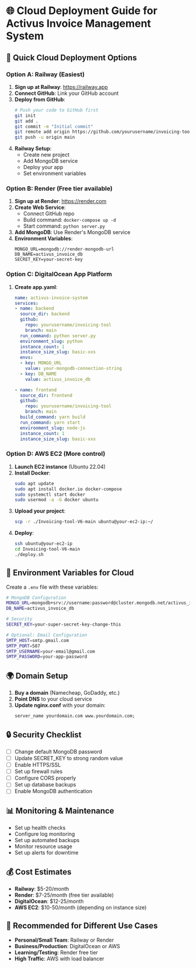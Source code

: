 # 🌐 Cloud Deployment Guide for Activus Invoice Management System

## 🚀 Quick Cloud Deployment Options

### **Option A: Railway (Easiest)**

1. **Sign up at Railway**: https://railway.app
2. **Connect GitHub**: Link your GitHub account
3. **Deploy from GitHub**:
   ```bash
   # Push your code to GitHub first
   git init
   git add .
   git commit -m "Initial commit"
   git remote add origin https://github.com/yourusername/invoicing-tool.git
   git push -u origin main
   ```
4. **Railway Setup**:
   - Create new project
   - Add MongoDB service
   - Deploy your app
   - Set environment variables

### **Option B: Render (Free tier available)**

1. **Sign up at Render**: https://render.com
2. **Create Web Service**:
   - Connect GitHub repo
   - Build command: `docker-compose up -d`
   - Start command: `python server.py`
3. **Add MongoDB**: Use Render's MongoDB service
4. **Environment Variables**:
   ```
   MONGO_URL=mongodb://render-mongodb-url
   DB_NAME=activus_invoice_db
   SECRET_KEY=your-secret-key
   ```

### **Option C: DigitalOcean App Platform**

1. **Create app.yaml**:
   ```yaml
   name: activus-invoice-system
   services:
   - name: backend
     source_dir: backend
     github:
       repo: yourusername/invoicing-tool
       branch: main
     run_command: python server.py
     environment_slug: python
     instance_count: 1
     instance_size_slug: basic-xxs
     envs:
     - key: MONGO_URL
       value: your-mongodb-connection-string
     - key: DB_NAME
       value: activus_invoice_db
   
   - name: frontend
     source_dir: frontend
     github:
       repo: yourusername/invoicing-tool
       branch: main
     build_command: yarn build
     run_command: yarn start
     environment_slug: node-js
     instance_count: 1
     instance_size_slug: basic-xxs
   ```

### **Option D: AWS EC2 (More control)**

1. **Launch EC2 instance** (Ubuntu 22.04)
2. **Install Docker**:
   ```bash
   sudo apt update
   sudo apt install docker.io docker-compose
   sudo systemctl start docker
   sudo usermod -a -G docker ubuntu
   ```
3. **Upload your project**:
   ```bash
   scp -r ./Invoicing-tool-V6-main ubuntu@your-ec2-ip:~/
   ```
4. **Deploy**:
   ```bash
   ssh ubuntu@your-ec2-ip
   cd Invoicing-tool-V6-main
   ./deploy.sh
   ```

## 🔧 **Environment Variables for Cloud**

Create a `.env` file with these variables:

```bash
# MongoDB Configuration
MONGO_URL=mongodb+srv://username:password@cluster.mongodb.net/activus_invoice_db
DB_NAME=activus_invoice_db

# Security
SECRET_KEY=your-super-secret-key-change-this

# Optional: Email Configuration
SMTP_HOST=smtp.gmail.com
SMTP_PORT=587
SMTP_USERNAME=your-email@gmail.com
SMTP_PASSWORD=your-app-password
```

## 🌍 **Domain Setup**

1. **Buy a domain** (Namecheap, GoDaddy, etc.)
2. **Point DNS** to your cloud service
3. **Update nginx.conf** with your domain:
   ```nginx
   server_name yourdomain.com www.yourdomain.com;
   ```

## 🔒 **Security Checklist**

- [ ] Change default MongoDB password
- [ ] Update SECRET_KEY to strong random value
- [ ] Enable HTTPS/SSL
- [ ] Set up firewall rules
- [ ] Configure CORS properly
- [ ] Set up database backups
- [ ] Enable MongoDB authentication

## 📊 **Monitoring & Maintenance**

- Set up health checks
- Configure log monitoring
- Set up automated backups
- Monitor resource usage
- Set up alerts for downtime

## 💰 **Cost Estimates**

- **Railway**: $5-20/month
- **Render**: $7-25/month (free tier available)
- **DigitalOcean**: $12-25/month
- **AWS EC2**: $10-50/month (depending on instance size)

## 🎯 **Recommended for Different Use Cases**

- **Personal/Small Team**: Railway or Render
- **Business/Production**: DigitalOcean or AWS
- **Learning/Testing**: Render free tier
- **High Traffic**: AWS with load balancer
